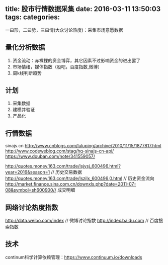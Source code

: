 title: 股市行情数据采集
date: 2016-03-11 13:50:03
tags:
categories:
---
一曰形，二曰势，三曰情(大众讨论热度)：采集市场意愿数据

## 量化分析数据

1. 资金流动：赤裸裸的资金博弈，其它因素不过影响资金的进出罢了
2. 市场情绪，媒体指数（股吧，百度指数,微博）
3. 周k线判断趋势

## 计划

1. 采集数据
2. 建模并验证
3. 产品化

## 行情数据

sinajs.cn
http://www.cnblogs.com/luluping/archive/2010/11/15/1877817.html
http://www.codeweblog.com/stag/hq-sinajs-cn-api/
https://www.douban.com/note/341559057/                                          

http://quotes.money.163.com/trade/lsjysj_600496.html?year=2016&season=1  // 历史交易数据
http://quotes.money.163.com/trade/lszjlx_600496,0.html                      // 历史资金流向
http://market.finance.sina.com.cn/downxls.php?date=2011-07-08&symbol=sh600900// 成交明细

## 网络讨论热度指数
http://data.weibo.com/index                     // 微博讨论指数
http://index.baidu.com                          // 百度搜索指数


## 技术
continum科学计算依赖管理：https://www.continuum.io/downloads